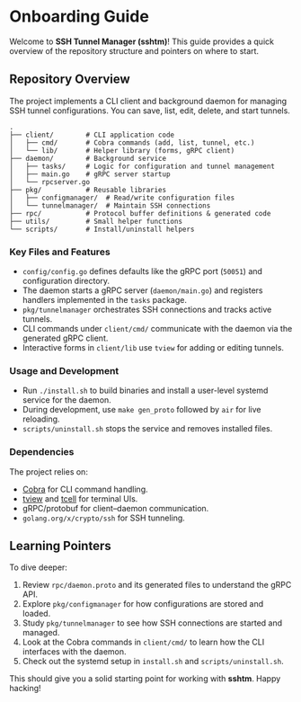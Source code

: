 # Onboarding Guide

Welcome to **SSH Tunnel Manager (sshtm)**! This guide provides a quick overview of the repository structure and pointers on where to start.

## Repository Overview
The project implements a CLI client and background daemon for managing SSH tunnel configurations. You can save, list, edit, delete, and start tunnels.

```
.
├── client/        # CLI application code
│   ├── cmd/       # Cobra commands (add, list, tunnel, etc.)
│   └── lib/       # Helper library (forms, gRPC client)
├── daemon/        # Background service
│   ├── tasks/     # Logic for configuration and tunnel management
│   ├── main.go    # gRPC server startup
│   └── rpcserver.go
├── pkg/           # Reusable libraries
│   ├── configmanager/  # Read/write configuration files
│   └── tunnelmanager/  # Maintain SSH connections
├── rpc/           # Protocol buffer definitions & generated code
├── utils/         # Small helper functions
└── scripts/       # Install/uninstall helpers
```

### Key Files and Features
- `config/config.go` defines defaults like the gRPC port (`50051`) and configuration directory.
- The daemon starts a gRPC server (`daemon/main.go`) and registers handlers implemented in the `tasks` package.
- `pkg/tunnelmanager` orchestrates SSH connections and tracks active tunnels.
- CLI commands under `client/cmd/` communicate with the daemon via the generated gRPC client.
- Interactive forms in `client/lib` use `tview` for adding or editing tunnels.

### Usage and Development
- Run `./install.sh` to build binaries and install a user-level systemd service for the daemon.
- During development, use `make gen_proto` followed by `air` for live reloading.
- `scripts/uninstall.sh` stops the service and removes installed files.

### Dependencies
The project relies on:
- [Cobra](https://github.com/spf13/cobra) for CLI command handling.
- [tview](https://github.com/rivo/tview) and [tcell](https://github.com/gdamore/tcell) for terminal UIs.
- gRPC/protobuf for client–daemon communication.
- `golang.org/x/crypto/ssh` for SSH tunneling.

## Learning Pointers
To dive deeper:
1. Review `rpc/daemon.proto` and its generated files to understand the gRPC API.
2. Explore `pkg/configmanager` for how configurations are stored and loaded.
3. Study `pkg/tunnelmanager` to see how SSH connections are started and managed.
4. Look at the Cobra commands in `client/cmd/` to learn how the CLI interfaces with the daemon.
5. Check out the systemd setup in `install.sh` and `scripts/uninstall.sh`.

This should give you a solid starting point for working with **sshtm**. Happy hacking!
